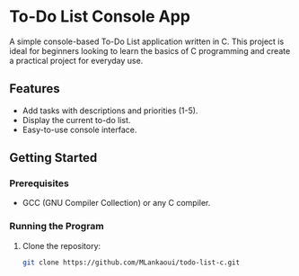 # To-Do List Console App

A simple console-based To-Do List application written in C. This project is ideal for beginners looking to learn the basics of C programming and create a practical project for everyday use.

## Features

- Add tasks with descriptions and priorities (1-5).
- Display the current to-do list.
- Easy-to-use console interface.

## Getting Started

### Prerequisites

- GCC (GNU Compiler Collection) or any C compiler.

### Running the Program

1. Clone the repository:

   ```bash
   git clone https://github.com/MLankaoui/todo-list-c.git

